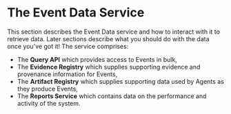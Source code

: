 # The Event Data Service

This section describes the Event Data service and how to interact with it to retrieve data. Later sections describe what you should do with the data once you've got it! The service comprises:

 - The **Query API** which provides access to Events in bulk,
 - The **Evidence Registry** which supplies supporting evidence and provenance information for Events,
 - The **Artifact Registry** which supplies supporting data used by Agents as they produce Events,
 - The **Reports Service** which contains data on the performance and activity of the system.


